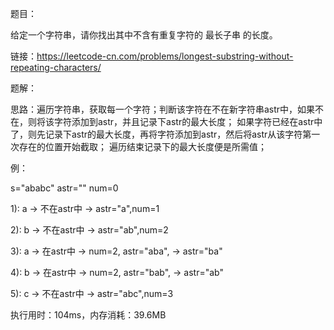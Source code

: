 题目：

给定一个字符串，请你找出其中不含有重复字符的 最长子串 的长度。

链接：https://leetcode-cn.com/problems/longest-substring-without-repeating-characters/

题解：

思路：遍历字符串，获取每一个字符；判断该字符在不在新字符串astr中，如果不在，则将该字符添加到astr，并且记录下astr的最大长度；
如果字符已经在astr中了，则先记录下astr的最大长度，再将字符添加到astr，然后将astr从该字符第一次存在的位置开始截取；
遍历结束记录下的最大长度便是所需值；

例：

s="ababc"  astr=""  num=0

1): a -> 不在astr中 -> astr="a",num=1

2): b -> 不在astr中 -> astr="ab",num=2

3): a ->   在astr中 -> num=2, astr="aba", -> astr="ba"

4): b ->   在astr中 -> num=2, astr="bab", -> astr="ab"

5): c -> 不在astr中 -> astr="abc",num=3

执行用时：104ms，内存消耗：39.6MB


